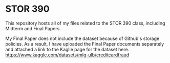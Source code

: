 # STOR 390
This repository hosts all of my files related to the STOR 390 class, including Midterm and Final Papers.

My Final Paper does not include the dataset because of Github's storage policies. As a result, I have uploaded the Final Paper documents separately and attached a link to the Kaglle page for the dataset here.
https://www.kaggle.com/datasets/mlg-ulb/creditcardfraud
